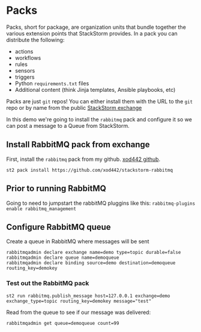 # Packs

Packs, short for package, are organization units that bundle together the various
extension points that StackStorm provides. In a pack you can distribute the following:

* actions
* workflows
* rules
* sensors
* triggers
* Python `requirements.txt` files
* Additional content (think Jinja templates, Ansible playbooks, etc)

Packs are just `git` repos! You can either install them with the URL to the `git` repo
or by name from the public [StackStorm exchange](https://exchange.stackstorm.org)

In this demo we're going to install the `rabbitmq` pack and configure it so
we can post a message to a Queue from StackStorm.

## Install RabbitMQ pack from exchange

First, install the `rabbitmq` pack from my github.
[xod442 github](https://github.com/xod442/stackstorm-rabbitmq).

``` shell
st2 pack install https://github.com/xod442/stackstorm-rabbitmq
```

## Prior to running RabbitMQ
Going to need to jumpstart the rabbitMQ pluggins like this:
`rabbitmq-plugins enable rabbitmq_management`


## Configure RabbitMQ queue

Create a queue in RabbitMQ where messages will be sent

``` shell
rabbitmqadmin declare exchange name=demo type=topic durable=false
rabbitmqadmin declare queue name=demoqueue
rabbitmqadmin declare binding source=demo destination=demoqueue routing_key=demokey
```

### Test out the RabbitMQ pack

```shell
st2 run rabbitmq.publish_message host=127.0.0.1 exchange=demo exchange_type=topic routing_key=demokey message="test"
```

Read from the queue to see if our message was delivered:

```shell
rabbitmqadmin get queue=demoqueue count=99
```
